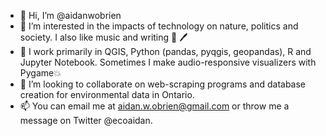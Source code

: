- 👋 Hi, I’m @aidanwobrien
- 👀 I’m interested in the impacts of technology on nature, politics and society. I also like music and writing 🎹 🖊️
- 🌱 I work primarily in QGIS, Python (pandas, pyqgis, geopandas), R and Jupyter Notebook. Sometimes I make audio-responsive visualizers with Pygame💥
- 💞️ I’m looking to collaborate on web-scraping programs and database creation for environmental data in Ontario.
- 📫 You can email me at aidan.w.obrien@gmail.com or throw me a message on Twitter @ecoaidan.

<!---
aidanwobrien/aidanwobrien is a ✨ special ✨ repository because its `README.md` (this file) appears on your GitHub profile.
You can click the Preview link to take a look at your changes.
--->
